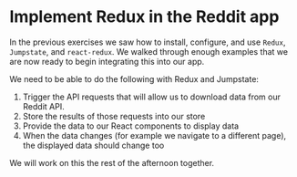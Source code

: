 # Implement Redux in the Reddit app

In the previous exercises we saw how to install, configure, and use `Redux`, `Jumpstate`, and `react-redux`. We walked through enough examples that we are now ready to begin integrating this into our app.

We need to be able to do the following with Redux and Jumpstate:

1. Trigger the API requests that will allow us to download data from our Reddit API.
2. Store the results of those requests into our store
3. Provide the data to our React components to display data
4. When the data changes (for example we navigate to a different page), the displayed data should change too

We will work on this the rest of the afternoon together.
